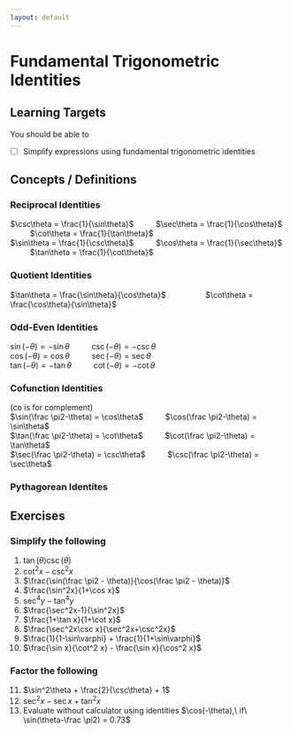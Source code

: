 ```yaml
---
layout: default
---
```


# Fundamental Trigonometric Identities

## Learning Targets

You should be able to
- [ ] Simplify expressions using fundamental trigonometric identities

## Concepts / Definitions

### Reciprocal Identities
$\csc\theta = \frac{1}{\sin\theta}$ $\qquad$ $\sec\theta = \frac{1}{\cos\theta}$ $\qquad$ $\cot\theta = \frac{1}{\tan\theta}$<br>
$\sin\theta  = \frac{1}{\csc\theta}$ $\qquad$ $\cos\theta = \frac{1}{\sec\theta}$ $\qquad$ $\tan\theta = \frac{1}{\cot\theta}$

### Quotient Identities
$\tan\theta = \frac{\sin\theta}{\cos\theta}$ $\qquad\qquad$ $\cot\theta = \frac{\cos\theta}{\sin\theta}$

### Odd-Even Identities
$\sin(-\theta) = -\sin\theta$ $\qquad$ $\csc(-\theta) = -\csc\theta$<br>
$\cos(-\theta) = \cos\theta$ $\qquad$ $\sec(-\theta) = \sec\theta$<br>
$\tan(-\theta) = -\tan\theta$ $\qquad$ $\cot(-\theta) = -\cot\theta$

### Cofunction Identities
(co is for complement)<br>
$\sin(\frac \pi2-\theta) = \cos\theta$ $\qquad$ $\cos(\frac \pi2-\theta) = \sin\theta$<br>
$\tan(\frac \pi2-\theta) = \cot\theta$ $\qquad$ $\cot(\frac \pi2-\theta) = \tan\theta$<br>
$\sec(\frac \pi2-\theta) = \csc\theta$ $\qquad$ $\csc(\frac \pi2-\theta) = \sec\theta$

### Pythagorean Identites


## Exercises

### Simplify the following
  1. $\tan(\theta)\csc(\theta)$
  2. $\cot^2x-\csc^2x$
  3. $\frac{\sin(\frac \pi2 - \theta)}{\cos(\frac \pi2 - \theta)}$
  4. $\frac{\sin^2x}{1+\cos x}$
  5. $\sec^4y-\tan^4y$
  6. $\frac{\sec^2x-1}{\sin^2x}$
  7. $\frac{1+\tan x}{1+\cot x}$
  8. $\frac{\sec^2x\csc x}{\sec^2x+\csc^2x}$
  9. $\frac{1}{1-\sin\varphi} + \frac{1}{1+\sin\varphi}$
  10. $\frac{\sin x}{\cot^2 x} - \frac{\sin x}{\cos^2 x}$

### Factor the following
  11. $\sin^2\theta + \frac{2}{\csc\theta} + 1$
  12. $\sec^2x - \sec x + \tan^2 x$
  13. Evaluate without calculator using identities $\cos(-\theta),\ if\ \sin(\theta-\frac \pi2) = 0.73$
